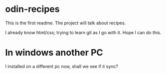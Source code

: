 # odin-recipes

This is the first readme. The project will talk about recipes.

I already know html/css; trying to learn git as I go with it. Hope I can do this.

# In windows another PC
I installed on a different pc now, shall we see if it sync?